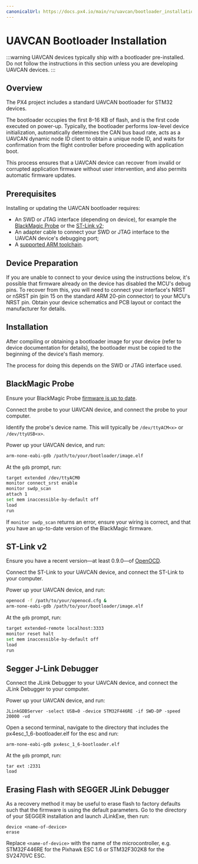 ```yaml
---
canonicalUrl: https://docs.px4.io/main/ru/uavcan/bootloader_installation
---
```


# UAVCAN Bootloader Installation

:::warning
UAVCAN devices typically ship with a bootloader pre-installed.
Do not follow the instructions in this section unless you are developing UAVCAN devices.
:::

## Overview

The PX4 project includes a standard UAVCAN bootloader for STM32 devices.

The bootloader occupies the first 8–16 KB of flash, and is the first code executed on power-up. Typically, the bootloader performs low-level device initialization, automatically determines the CAN bus baud rate, acts as a UAVCAN dynamic node ID client to obtain a unique node ID, and waits for confirmation from the flight controller before proceeding with application boot.

This process ensures that a UAVCAN device can recover from invalid or corrupted application firmware without user intervention, and also permits automatic firmware updates.

## Prerequisites

Installing or updating the UAVCAN bootloader requires:

* An SWD or JTAG interface (depending on device), for example the [BlackMagic Probe](https://github.com/blacksphere/blackmagic/wiki) or the [ST-Link v2](http://www.st.com/internet/evalboard/product/251168.jsp);
* An adapter cable to connect your SWD or JTAG interface to the UAVCAN device's debugging port;
* A [supported ARM toolchain](../dev_setup/dev_env.md).

## Device Preparation

If you are unable to connect to your device using the instructions below, it's possible that firmware already on the device has disabled the MCU's debug pins. To recover from this, you will need to connect your interface's NRST or nSRST pin (pin 15 on the standard ARM 20-pin connector) to your MCU's NRST pin. Obtain your device schematics and PCB layout or contact the manufacturer for details.

## Installation

After compiling or obtaining a bootloader image for your device (refer to device documentation for details), the bootloader must be copied to the beginning of the device's flash memory.

The process for doing this depends on the SWD or JTAG interface used.

## BlackMagic Probe

Ensure your BlackMagic Probe [firmware is up to date](https://github.com/blacksphere/blackmagic/wiki/Hacking).

Connect the probe to your UAVCAN device, and connect the probe to your computer.

Identify the probe's device name. This will typically be `/dev/ttyACM<x>` or `/dev/ttyUSB<x>`.

Power up your UAVCAN device, and run:

```sh
arm-none-eabi-gdb /path/to/your/bootloader/image.elf
```

At the `gdb` prompt, run:

```sh
target extended /dev/ttyACM0
monitor connect_srst enable
monitor swdp_scan
attach 1
set mem inaccessible-by-default off
load
run
```

If `monitor swdp_scan` returns an error, ensure your wiring is correct, and that you have an up-to-date version of the BlackMagic firmware.

## ST-Link v2

Ensure you have a recent version—at least 0.9.0—of [OpenOCD](http://openocd.org).

Connect the ST-Link to your UAVCAN device, and connect the ST-Link to your computer.

Power up your UAVCAN device, and run:

```sh
openocd -f /path/to/your/openocd.cfg &
arm-none-eabi-gdb /path/to/your/bootloader/image.elf
```

At the `gdb` prompt, run:

```sh
target extended-remote localhost:3333
monitor reset halt
set mem inaccessible-by-default off
load
run
```

## Segger J-Link Debugger

Connect the JLink Debugger to your UAVCAN device, and connect the JLink Debugger to your computer.

Power up your UAVCAN device, and run:

```
JLinkGDBServer -select USB=0 -device STM32F446RE -if SWD-DP -speed 20000 -vd
```

Open a second terminal, navigate to the directory that includes the px4esc_1_6-bootloader.elf for the esc and run:

```
arm-none-eabi-gdb px4esc_1_6-bootloader.elf
```

At the `gdb` prompt, run:

```
tar ext :2331
load
```

## Erasing Flash with SEGGER JLink Debugger

As a recovery method it may be useful to erase flash to factory defaults such that the firmware is using the default parameters. Go to the directory of your SEGGER installation and launch JLinkExe, then run:

```
device <name-of-device>
erase
```

Replace `<name-of-device>` with the name of the microcontroller, e.g. STM32F446RE for the Pixhawk ESC 1.6 or STM32F302K8 for the SV2470VC ESC.